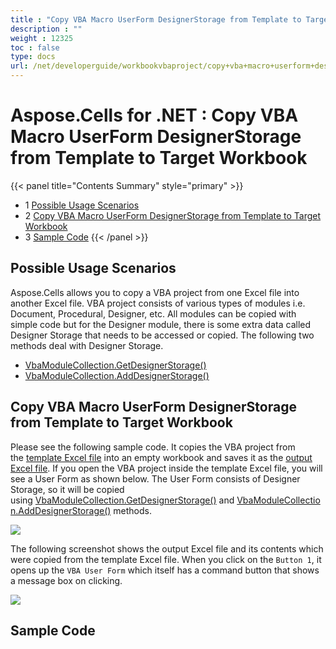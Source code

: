 ```yaml
---
title : "Copy VBA Macro UserForm DesignerStorage from Template to Target Workbook" 
description : "" 
weight : 12325 
toc : false
type: docs
url: /net/developerguide/workbookvbaproject/copy+vba+macro+userform+designerstorage+from+template+to+target+workbook/
---
```


# Aspose.Cells for .NET : Copy VBA Macro UserForm DesignerStorage from Template to Target Workbook


{{< panel title="Contents Summary" style="primary" >}}
*   1 [Possible Usage Scenarios](#possible-usage-scenarios)
*   2 [Copy VBA Macro UserForm DesignerStorage from Template to Target Workbook](#copy-vba-macro-userform-designerstorage-from-template-to-target-workbook)
*   3 [Sample Code](#sample-code)
{{< /panel >}}
## Possible Usage Scenarios

Aspose.Cells allows you to copy a VBA project from one Excel file into another Excel file. VBA project consists of various types of modules i.e. Document, Procedural, Designer, etc. All modules can be copied with simple code but for the Designer module, there is some extra data called Designer Storage that needs to be accessed or copied. The following two methods deal with Designer Storage.

*   [VbaModuleCollection.GetDesignerStorage()](https://apireference.aspose.com/net/cells/aspose.cells.vba/vbamodulecollection/methods/getdesignerstorage)
*   [VbaModuleCollection.AddDesignerStorage()](https://apireference.aspose.com/net/cells/aspose.cells.vba/vbamodulecollection/methods/adddesignerstorage)

## Copy VBA Macro UserForm DesignerStorage from Template to Target Workbook

Please see the following sample code. It copies the VBA project from the [template Excel file](https://docs2.aspose.com/cells/net/attachments/50270298/50528345.xlsm) into an empty workbook and saves it as the [output Excel file](https://docs2.aspose.com/cells/net/attachments/50270298/50528346.xlsm). If you open the VBA project inside the template Excel file, you will see a User Form as shown below. The User Form consists of Designer Storage, so it will be copied using [VbaModuleCollection.GetDesignerStorage()](https://apireference.aspose.com/net/cells/aspose.cells.vba/vbamodulecollection/methods/getdesignerstorage) and [VbaModuleCollection.AddDesignerStorage()](https://apireference.aspose.com/net/cells/aspose.cells.vba/vbamodulecollection/methods/adddesignerstorage) methods.

**![](https://docs2.aspose.com/cells/net/attachments/50270298/50528347.png)**

The following screenshot shows the output Excel file and its contents which were copied from the template Excel file. When you click on the `Button 1`, it opens up the `VBA User Form` which itself has a command button that shows a message box on clicking.

**![](https://docs2.aspose.com/cells/net/attachments/50270298/50528344.png)**

## Sample Code

